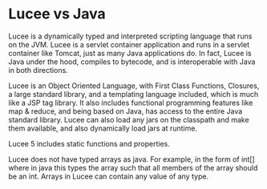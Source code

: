 # Lucee vs Java

Lucee is a dynamically typed and interpreted scripting language that runs on the JVM. Lucee is a servlet container application and runs in a servlet container like Tomcat, just as many Java applications do. In fact, Lucee is Java under the hood, compiles to bytecode, and is interoperable with Java in both directions.

Lucee is an Object Oriented Language, with First Class Functions, Closures, a large standard library, and a templating language included, which is much like a JSP tag library. It also includes functional programming features like map & reduce, and being based on Java, has access to the entire Java standard library. Lucee can also load any jars on the classpath and make them available, and also dynamically load jars at runtime.

Lucee 5 includes static functions and properties. 

Lucee does not have typed arrays as java. For example, in the form of int[] where in java this types the array such that all members of the array should be an int. Arrays in Lucee can contain any value of any type.



